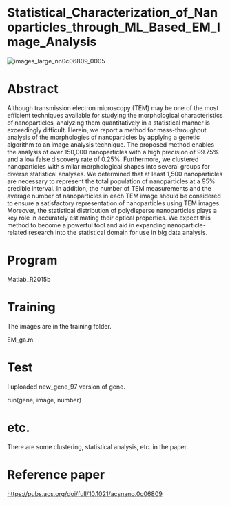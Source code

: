 # Statistical_Characterization_of_Nanoparticles_through_ML_Based_EM_Image_Analysis

![images_large_nn0c06809_0005](https://github.com/carryer123/TEM_image/assets/13994361/258df20f-e5e7-4037-b889-1b5507d59e40)

# Abstract

Although transmission electron microscopy (TEM) may be one of the most efficient techniques available for studying the morphological characteristics of nanoparticles, analyzing them quantitatively in a statistical manner is exceedingly difficult. Herein, we report a method for mass-throughput analysis of the morphologies of nanoparticles by applying a genetic algorithm to an image analysis technique. The proposed method enables the analysis of over 150,000 nanoparticles with a high precision of 99.75% and a low false discovery rate of 0.25%. Furthermore, we clustered nanoparticles with similar morphological shapes into several groups for diverse statistical analyses. We determined that at least 1,500 nanoparticles are necessary to represent the total population of nanoparticles at a 95% credible interval. In addition, the number of TEM measurements and the average number of nanoparticles in each TEM image should be considered to ensure a satisfactory representation of nanoparticles using TEM images. Moreover, the statistical distribution of polydisperse nanoparticles plays a key role in accurately estimating their optical properties. We expect this method to become a powerful tool and aid in expanding nanoparticle-related research into the statistical domain for use in big data analysis.

# Program

Matlab_R2015b

# Training

The images are in the training folder.

EM_ga.m

# Test

I uploaded new_gene_97 version of gene.

run(gene, image, number)

# etc. 

There are some clustering, statistical analysis, etc. in the paper.

# Reference paper

https://pubs.acs.org/doi/full/10.1021/acsnano.0c06809

